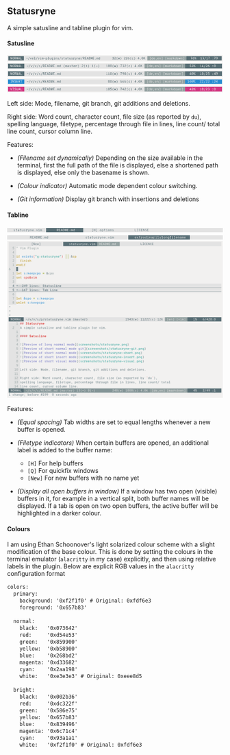 ## Statusryne

A simple satusline and tabline plugin for vim.

#### Satusline

![Preview of long normal mode](screenshots/statusryne.png)
![Preview of short normal mode git](screenshots/statusryne-git.png)
![Preview of short normal mode](screenshots/statusryne-short.png)
![Preview of short insert mode](screenshots/statusryne-insert.png)
![Preview of short visual mode](screenshots/statusryne-visual.png)

Left side: Mode, filename, git branch, git additions and deletions.

Right side: Word count, character count, file size (as reported by `du`),
spelling language, filetype, percentage through file in lines, line count/ total
line count, cursor column line.

Features:

* *(Filename set dynamically)* Depending on the size available in the terminal,
  first the full path of the file is displayed, else a shortened path is
  displayed, else only the basename is shown.

* *(Colour indicator)* Automatic mode dependent colour switching.

* *(Git information)* Display git branch with insertions and deletions

#### Tabline

![Preview of tabline](screenshots/statusryne-tabline.png)
![Preview of tabline](screenshots/statusryne-tabline-widths.png)
![Preview of tabline](screenshots/statusryne-tabline-multiple-buffers.png)

Features:

* *(Equal spacing)* Tab widths are set to equal lengths whenever a new buffer is
  opened.

* *(Filetype indicators)* When certain buffers are opened, an additional label
  is added to the buffer name:

  * `[H]` For help buffers
  * `[Q]` For quickfix windows
  * `[New]` For new buffers with no name yet

* *(Display all open buffers in window)* If a window has two open (visible)
  buffers in it, for example in a vertical split, both buffer names will be
  displayed. If a tab is open on two open buffers, the active buffer will be
  highlighted in a darker colour.

#### Colours

I am using Ethan Schoonover's light solarized colour scheme with a slight
modification of the base colour. This is done by setting the colours in the
terminal emulator (`alacritty` in my case) explicitly, and then using relative
labels in the plugin. Below are explicit RGB values in the `alacritty`
configuration format

```
colors:
  primary:
    background: '0xf2f1f0' # Original: 0xfdf6e3
    foreground: '0x657b83'

  normal:
    black:   '0x073642'
    red:     '0xd54e53'
    green:   '0x859900'
    yellow:  '0xb58900'
    blue:    '0x268bd2'
    magenta: '0xd33682'
    cyan:    '0x2aa198'
    white:   '0xe3e3e3' # Original: 0xeee8d5

  bright:
    black:   '0x002b36'
    red:     '0xdc322f'
    green:   '0x586e75'
    yellow:  '0x657b83'
    blue:    '0x839496'
    magenta: '0x6c71c4'
    cyan:    '0x93a1a1'
    white:   '0xf2f1f0' # Original: 0xfdf6e3
```

